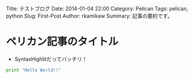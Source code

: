 Title: テストブログ
Date: 2014-01-04 22:00
Category: Pelican
Tags: pelican, python
Slug: First-Post
Author: rkamikaw
Summary: 記事の要約です。

# ペリカン記事のタイトル

- SyntaxHighlitだってバッチリ！

 ```python
 print "Hello World!!"
 ```